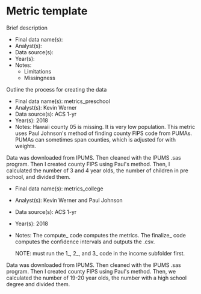 # Metric template

Brief description

* Final data name(s):
* Analyst(s):
* Data source(s):
* Year(s):
* Notes:
    * Limitations
    * Missingness

Outline the process for creating the data    

<Repeat above information for additional metrics>

* Final data name(s): metrics_preschool
* Analyst(s): Kevin Werner
* Data source(s): ACS 1-yr
* Year(s): 2018
* Notes:
		Hawaii county 05 is missing. It is very low population.
		This metric uses Paul Johnson's method of finding county FIPS code from PUMAs.
		PUMAs can sometimes span counties, which is adjusted for with weights.

Data was downloaded from IPUMS. Then cleaned with the IPUMS .sas program. Then I created
county FIPS using Paul's method. Then, I calculated the number of 3 and 4 year olds, 
the number of children in pre school, and divided them. 


* Final data name(s): metrics_college
* Analyst(s): Kevin Werner and Paul Johnson
* Data source(s): ACS 1-yr
* Year(s): 2018
* Notes:
	The compute_ code computes the metrics. The finalize_ code computes the
	confidence intervals and outputs the .csv.
	
	NOTE: must run the 1_, 2_, and 3_ code in the income subfolder first.

Data was downloaded from IPUMS. Then cleaned with the IPUMS .sas program. Then I created
county FIPS using Paul's method. Then, we calculated the number of 19-20 year olds, 
the number with a high school degree and divided them. 
